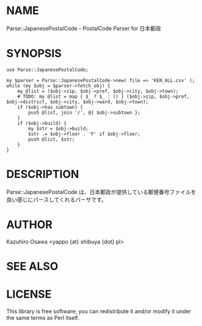 # NAME

Parse::JapanesePostalCode - PostalCode Parser for 日本郵政

# SYNOPSIS

    use Parse::JapanesePostalCode;

    my $parser = Parse::JapanesePostalCode->new( file => 'KEN_ALL.csv' );
    while (my $obj = $parser->fetch_obj) {
        my @list = ($obj->zip, $obj->pref, $obj->city, $obj->town);
        # TODO: my @list = map { $_ ? $_ : () } ($obj->zip, $obj->pref, $obj->district, $obj->city, $obj->ward, $obj->town);
        if ($obj->has_subtown) {
            push @list, join '/', @{ $obj->subtown };
        }
        if ($obj->build) {
            my $str = $obj->build;
            $str .= $obj->floor . 'F' if $obj->floor;
            push @list, $str;
        }
    }

# DESCRIPTION

Parse::JapanesePostalCode は、日本郵政が提供している郵便番号ファイルを良い感じにパースしてくれるパーサです。

# AUTHOR

Kazuhiro Osawa <yappo {at} shibuya {dot} pl>

# SEE ALSO

# LICENSE

This library is free software; you can redistribute it and/or modify
it under the same terms as Perl itself.